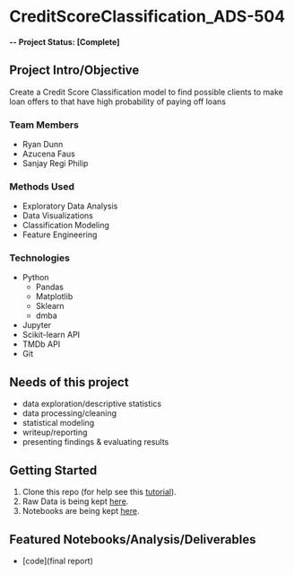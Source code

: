 # CreditScoreClassification_ADS-504

#### -- Project Status: [Complete]

## Project Intro/Objective
Create a Credit Score Classification model to find possible clients to make loan offers to that have high probability of paying off loans

### Team Members
* Ryan Dunn
* Azucena Faus
* Sanjay Regi Philip


### Methods Used
* Exploratory Data Analysis
* Data Visualizations
* Classification Modeling
* Feature Engineering

### Technologies
* Python
  * Pandas
  * Matplotlib
  * Sklearn
  * dmba
* Jupyter
* Scikit-learn API
* TMDb API
* Git


## Needs of this project 

- data exploration/descriptive statistics
- data processing/cleaning
- statistical modeling
- writeup/reporting
- presenting findings & evaluating results

## Getting Started

1. Clone this repo (for help see this [tutorial](https://help.github.com/articles/cloning-a-repository/)).
2. Raw Data is being kept [here](data).
3. Notebooks are being kept [here](notebooks).



## Featured Notebooks/Analysis/Deliverables
* [code](final report)

